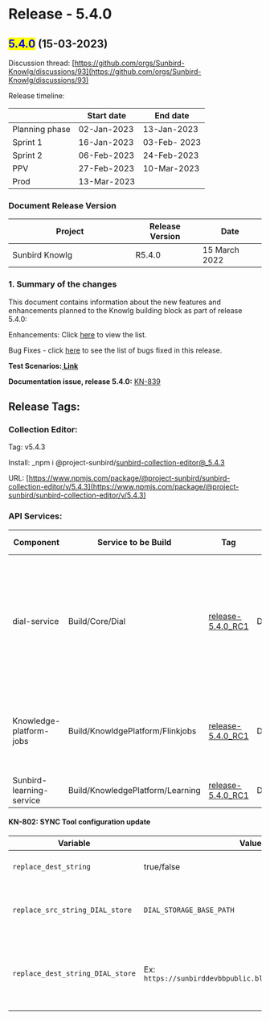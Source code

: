 # Release - 5.4.0

## <mark style="color:blue;">5.4.0</mark> (15-03-2023)

Discussion thread: [https://github.com/orgs/Sunbird-Knowlg/discussions/93](https://github.com/orgs/Sunbird-Knowlg/discussions/93)

Release timeline:

|                | Start date  | End date     |
| -------------- | ----------- | ------------ |
| Planning phase | 02-Jan-2023 | 13-Jan-2023  |
| Sprint 1       | 16-Jan-2023 | 03-Feb- 2023 |
| Sprint 2       | 06-Feb-2023 | 24-Feb-2023  |
| PPV            | 27-Feb-2023 | 10-Mar-2023  |
| Prod           | 13-Mar-2023 |              |

### Document Release Version

<table><thead><tr><th width="229">Project</th><th>Release Version</th><th>Date</th></tr></thead><tbody><tr><td>Sunbird Knowlg</td><td>R5.4.0</td><td>15 March 2022</td></tr></tbody></table>

### **1. Summary of the changes**

This document contains information about the new features and enhancements planned to the Knowlg building block as part of release 5.4.0:

Enhancements: Click [here](https://project-sunbird.atlassian.net/issues/?filter=12759\&jql=project%20%3D%20KN%20AND%20issuetype%20in%20\(Documentation-Issue%2C%20Minor-Enhancement%2C%20RFC\)%20AND%20status%20in%20\(Done%2C%20%22In%20Validation%22\)%20AND%20labels%20in%20\(QA\_Not\_Required%2C%20QA\_Required%2C%20QA\_Required\_Regression%2C%20Regression\)%20AND%20Sprint%20in%20\(351%2C%20352\)%20ORDER%20BY%20key%20ASC%2C%20created%20DESC) to view the list.&#x20;

Bug Fixes - click [here](https://project-sunbird.atlassian.net/issues/?filter=12759\&jql=project%20%3D%20KN%20AND%20issuetype%20%3D%20Bug%20AND%20status%20in%20\(Done%2C%20%22In%20Validation%22\)%20AND%20labels%20in%20\(QA\_Not\_Required%2C%20QA\_Required%2C%20QA\_Required\_Regression%2C%20Regression\)%20AND%20Sprint%20in%20\(351%2C%20352\)%20ORDER%20BY%20key%20ASC%2C%20created%20DESC) to see the list of bugs fixed in this release.

**Test Scenarios:**[ **Link**](https://docs.google.com/spreadsheets/d/1YOe4QB0gqA53gFTzsP-6MtQI02EaKiUzn1SPihZPaeM/edit#gid=117864265)

**Documentation issue, release 5.4.0:** [KN-839](https://project-sunbird.atlassian.net/browse/KN-839)

## Release Tags:

### Collection **Editor**:

Tag: v5.4.3

Install: _npm i @project-sunbird/sunbird-collection-editor@_5.4.3

URL: [https://www.npmjs.com/package/@project-sunbird/sunbird-collection-editor/v/5.4.3](https://www.npmjs.com/package/@project-sunbird/sunbird-collection-editor/v/5.4.3)

### API Services:

<table><thead><tr><th width="186.5">Component</th><th>Service to be Build</th><th width="100">Tag</th><th>Deploy Job</th><th>Deployment Tag</th><th>Comment</th></tr></thead><tbody><tr><td>dial-service</td><td>Build/Core/Dial</td><td><a href="https://github.com/Sunbird-Knowlg/sunbird-dial-service/releases/tag/release-5.4.0_RC1">release-5.4.0_RC1</a></td><td>Deploy/Kubernetes/Dial</td><td><a href="https://github.com/project-sunbird/sunbird-devops/releases/tag/release-5.4.0-knowlg_RC1">release-5.4.0-knowlg_RC1</a></td><td>Deploy Tag is given for reference only. Please do not use directly for deployment. For Detailed Configuration Details, Please refer to SYNC Tool configuration</td></tr><tr><td>Knowledge-platform-jobs</td><td>Build/KnowldgePlatform/Flinkjobs</td><td><a href="https://github.com/project-sunbird/knowledge-platform-jobs/releases/tag/release-5.4.0_RC1">release-5.4.0_RC1</a></td><td>Deploy/KnowledgePlatform/FlinkJobs</td><td><a href="https://github.com/project-sunbird/sunbird-learning-platform/releases/tag/release-5.4.0_RC1">release-5.4.0_RC1</a></td><td><p>Deploy the </p><p><strong>qrcode-image-generator</strong></p><p>flink job</p></td></tr><tr><td>Sunbird-learning-service</td><td>Build/KnowledgePlatform/Learning</td><td><a href="https://github.com/project-sunbird/sunbird-learning-platform/releases/tag/release-5.4.0_RC1">release-5.4.0_RC1</a></td><td>Deploy/KnowledgePlatform/Learning</td><td><a href="https://github.com/project-sunbird/sunbird-learning-platform/releases/tag/release-5.4.0_RC1">release-5.4.0_RC1</a></td><td></td></tr></tbody></table>

#### KN-802: SYNC Tool configuration update

| **Variable**                     | **Values**                                                  | **description**                                                                                                                                         |
| -------------------------------- | ----------------------------------------------------------- | ------------------------------------------------------------------------------------------------------------------------------------------------------- |
| `replace_dest_string`            | true/false                                                  | Used to specify if the Relative path string replace is to be enabled                                                                                    |
| `replace_src_string_DIAL_store`  | `DIAL_STORAGE_BASE_PATH`                                    | Currently configured relative path variable name to be stored in database instead of BLOB absolute URL                                                  |
| `replace_dest_string_DIAL_store` | Ex: `https://sunbirddevbbpublic.blob.core.windows.net/dial` | BLOB URL and container combination value that is used to replace ‘`DIAL_STORAGE_BASE_PATH`’ relative path variable while syncing image ‘url’ data to ES |

###
